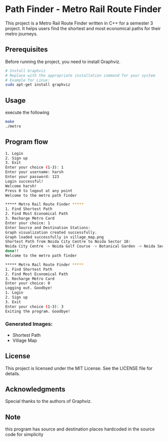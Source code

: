 
# Path Finder - Metro Rail Route Finder

This project is a Metro Rail Route Finder written in C++ for a semester 3 project. It helps users find the shortest and most economical paths for their metro journeys.

## Prerequisites

Before running the project, you need to install Graphviz.

```bash
# Install Graphviz
# Replace with the appropriate installation command for your system
# Example for Linux:
sudo apt-get install graphviz
```
## Usage

execute the following

```bash
make 
./metro
```

## Program flow
```bash
1. Login
2. Sign up
3. Exit
Enter your choice (1-3): 1
Enter your username: harsh
Enter your password: 123
Login successful!
Welcome harsh!
Press 0 to logout at any point
Welcome to the metro path finder

***** Metro Rail Route Finder *****
1. Find Shortest Path
2. Find Most Economical Path
3. Recharge Metro Card
Enter your choice: 1
Enter Source and Destination Stations:
Graph visualization created successfully.
Graph loaded successfully in village_map.png
Shortest Path from Noida City Centre to Noida Sector 18:
Noida City Centre -> Noida Golf Course -> Botanical Garden -> Noida Sector 18
done!!
Welcome to the metro path finder

***** Metro Rail Route Finder *****
1. Find Shortest Path
2. Find Most Economical Path
3. Recharge Metro Card
Enter your choice: 0
Logging out. Goodbye!
1. Login
2. Sign up
3. Exit
Enter your choice (1-3): 3
Exiting the program. Goodbye!
```
### Generated Images:
* Shortest Path
* Village Map

## License
This project is licensed under the MIT License. See the LICENSE file for details.

## Acknowledgments
Special thanks to the authors of Graphviz.

## Note
this program has source and destination places hardcoded in the source code for simplicity
